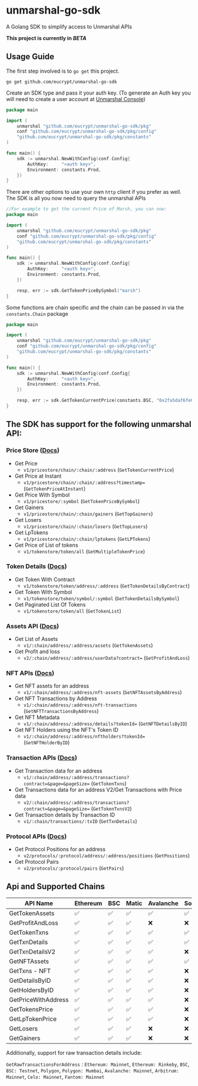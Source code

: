 # unmarshal-go-sdk

A Golang SDK to simplify access to Unmarshal APIs

**This project is currently in *BETA***

## Usage Guide

The first step involved is to `go get` this project.

```shell
go get github.com/eucrypt/unmarshal-go-sdk
```

Create an SDK type and pass it your auth key. (To generate an Auth key you will need to create a user account
at [Unmarshal Console](https://console.unmarshal.io))

```go
package main

import (
	unmarshal "github.com/eucrypt/unmarshal-go-sdk/pkg"
	conf "github.com/eucrypt/unmarshal-go-sdk/pkg/config"
	"github.com/eucrypt/unmarshal-go-sdk/pkg/constants"
)

func main() {
	sdk := unmarshal.NewWithConfig(conf.Config{
		AuthKey:     "<auth key>",
		Environment: constants.Prod,
	})
}
```

There are other options to use your own `http` client if you prefer as well. The SDK is all you now need to query the
unmarshal APIs

```go
//For example to get the current Price of Marsh, you can now:
package main

import (
	unmarshal "github.com/eucrypt/unmarshal-go-sdk/pkg"
	conf "github.com/eucrypt/unmarshal-go-sdk/pkg/config"
	"github.com/eucrypt/unmarshal-go-sdk/pkg/constants"
)

func main() {
	sdk := unmarshal.NewWithConfig(conf.Config{
		AuthKey:     "<auth key>",
		Environment: constants.Prod,
	})

	resp, err := sdk.GetTokenPriceBySymbol("marsh")
}

```

Some functions are chain specific and the chain can be passed in via the `constants.Chain` package

```go
package main

import (
	unmarshal "github.com/eucrypt/unmarshal-go-sdk/pkg"
	conf "github.com/eucrypt/unmarshal-go-sdk/pkg/config"
	"github.com/eucrypt/unmarshal-go-sdk/pkg/constants"
)

func main() {
	sdk := unmarshal.NewWithConfig(conf.Config{
		AuthKey:     "<auth key>",
		Environment: constants.Prod,
	})

	resp, err := sdk.GetTokenCurrentPrice(constants.BSC, "0x2fa5daf6fe0708fbd63b1a7d1592577284f52256")
}

```

## The SDK has support for the following unmarshal API:

### Price Store ([Docs](https://docs.unmarshal.io/openapi/core/tag/Price-Store/))

- Get Price
    - `v1/pricestore/chain/:chain/:address` (`GetTokenCurrentPrice`)
- Get Price at Instant
    - `v1/pricestore/chain/:chain/:address?timestamp=` (`GetTokenPriceAtInstant`)
- Get Price With Symbol
    - `v1/pricestore/:symbol` (`GetTokenPriceBySymbol`)
- Get Gainers
    - `v1/pricestore/chain/:chain/gainers` (`GetTopGainers`)
- Get Losers
    - `v1/pricestore/chain/:chain/losers` (`GetTopLosers`)
- Get LpTokens
    - `v1/pricestore/chain/:chain/lptokens` (`GetLPTokens`)
- Get Price of List of tokens
    - `v1/tokenstore/token/all` (`GetMultipleTokenPrice`)

### Token Details ([Docs](https://docs.unmarshal.io/openapi/core/tag/Token-Store/))

- Get Token With Contract
    - `v1/tokenstore/token/address/:address` (`GetTokenDetailsByContract`)
- Get Token With Symbol
    - `v1/tokenstore/token/symbol/:symbol` (`GetTokenDetailsBySymbol`)
- Get Paginated List Of Tokens
    - `v1/tokenstore/token/all` (`GetTokenList`)

### Assets API ([Docs](https://docs.unmarshal.io/openapi/core/tag/Wallet-APIs/))

- Get List of Assets
    - `v1/:chain/address/:address/assets` (`GetTokenAssets`)
- Get Profit and loss
    - `v2/:chain/address/:address/userData?contract=` (`GetProfitAndLoss`)

### NFT APIs ([Docs](https://docs.unmarshal.io/openapi/core/tag/NFTs/))

- Get NFT assets for an address
    - `v1/:chain/address/:address/nft-assets` (`GetNFTAssetsByAddress`)
- Get NFT Transactions by Address
    - `v1/:chain/address/:address/nft-transactions` (`GetNFTTransactionsByAddress`)
- Get NFT Metadata
    - `v1/:chain/address/:address/details?tokenId=` (`GetNFTDetailsByID`)
- Get NFT Holders using the NFT's Token ID
    - `v1/:chain/address/:address/nftholders?tokenId=` (`GetNFTHolderByID`)

### Transaction APIs ([Docs](https://docs.unmarshal.io/openapi/core/tag/Wallet-APIs/#tag/Wallet-APIs/operation/transaction-history-v-1))

- Get Transaction data for an address
    - `v1/:chain/address/:address/transactions?contract=&page=&pageSize=` (`GetTokenTxns`)
- Get Transactions data for an address V2/Get Transactions with Price data
    - `v2/:chain/address/:address/transactions?contract=&page=&pageSize=` (`GetTokenTxnsV2`)
- Get Transaction details by Transaction ID
    - `v1/:chain/transactions/:txID` (`GetTxnDetails`)

### Protocol APIs ([Docs](https://docs.unmarshal.io/openapi/core/tag/Price-Store/#tag/Price-Store/operation/price-for-lp-tokens))

- Get Protocol Positions for an address
    - `v2/protocols/:protocol/address/:address/positions` (`GetPositions`)
- Get Protocol Pairs
    - `v2/protocols/:protocol/pairs` (`GetPairs`)

## Api and Supported Chains

<table>
  <thead>
    <tr>
      <th>API Name</th>
      <th>Ethereum</th>
      <th>BSC</th>
      <th>Matic</th>
      <th>Avalanche</th>
      <th>Solana</th>
      <th>XDC</th>
      <th>Zilliqa</th>
      <th>Huobi</th>
      <th>Arbitrum</th>
      <th>Celo</th>
      <th>Fantom</th>
    </tr>
  </thead>
  <tbody>
    <tr>
      <td>GetTokenAssets</td>
      <td>✅</td>
      <td>✅</td>
      <td>✅</td>
      <td>✅</td>
      <td>✅</td>
      <td>✅</td>
      <td>✅</td>
      <td>✅</td>
      <td>✅</td>
      <td>✅</td>
      <td>✅</td>
    </tr>
    <tr>
      <td>GetProfitAndLoss</td>
      <td>✅</td>
      <td>✅</td>
      <td>✅</td>
      <td>❌</td>
      <td>❌</td>
      <td>❌</td>
      <td>❌</td>
      <td>❌</td>
      <td>❌</td>
      <td>❌</td>
      <td>❌</td>
    </tr>
    <tr>
      <td>GetTokenTxns</td>
      <td>✅</td>
      <td>✅</td>
      <td>✅</td>
      <td>✅</td>
      <td>✅</td>
      <td>✅</td>
      <td>✅</td>
      <td>❌</td>
      <td>✅</td>
      <td>✅</td>
      <td>✅</td>
    </tr>
    <tr>
      <td>GetTxnDetails</td>
      <td>✅</td>
      <td>✅</td>
      <td>✅</td>
      <td>✅</td>
      <td>✅</td>
      <td>✅</td>
      <td>❌</td>
      <td>❌</td>
      <td>✅</td>
      <td>✅</td>
      <td>✅</td>
    </tr>
    <tr>
      <td>GetTxnDetailsV2</td>
      <td>✅</td>
      <td>✅</td>
      <td>✅</td>
      <td>✅</td>
      <td>❌</td>
      <td>✅</td>
      <td>❌</td>
      <td>❌</td>
      <td>✅</td>
      <td>✅</td>
      <td>✅</td>
    </tr>
    <tr>
      <td>GetNFTAssets</td>
      <td>✅</td>
      <td>✅</td>
      <td>✅</td>
      <td>✅</td>
      <td>✅</td>
      <td>❌</td>
      <td>❌</td>
      <td>❌</td>
      <td>❌</td>
      <td>❌</td>
      <td>❌</td>
    </tr>
    <tr>
      <td>GetTxns - NFT</td>
      <td>✅</td>
      <td>✅</td>
      <td>✅</td>
      <td>✅</td>
      <td>❌</td>
      <td>❌</td>
      <td>❌</td>
      <td>❌</td>
      <td>❌</td>
      <td>❌</td>
      <td>❌</td>
    </tr>
    <tr>
      <td>GetDetailsByID</td>
      <td>✅</td>
      <td>✅</td>
      <td>✅</td>
      <td>✅</td>
      <td>❌</td>
      <td>❌</td>
      <td>❌</td>
      <td>❌</td>
      <td>❌</td>
      <td>❌</td>
      <td>❌</td>
    </tr>
    <tr>
      <td>GetHoldersByID</td>
      <td>✅</td>
      <td>✅</td>
      <td>✅</td>
      <td>✅</td>
      <td>❌</td>
      <td>❌</td>
      <td>❌</td>
      <td>❌</td>
      <td>❌</td>
      <td>❌</td>
      <td>❌</td>
    </tr>
    <tr>
      <td>GetPriceWithAddress</td>
      <td>✅</td>
      <td>✅</td>
      <td>✅</td>
      <td>✅</td>
      <td>❌</td>
      <td>❌</td>
      <td>❌</td>
      <td>❌</td>
      <td>❌</td>
      <td>❌</td>
      <td>❌</td>
    </tr> 
    <tr>
      <td>GetTokensPrice</td>
      <td>✅</td>
      <td>✅</td>
      <td>✅</td>
      <td>✅</td>
      <td>❌</td>
      <td>❌</td>
      <td>❌</td>
      <td>❌</td>
      <td>❌</td>
      <td>❌</td>
      <td>❌</td>
    </tr>
    <tr>
      <td>GetLpTokenPrice</td>
      <td>✅</td>
      <td>✅</td>
      <td>✅</td>
      <td>✅</td>
      <td>❌</td>
      <td>❌</td>
      <td>❌</td>
      <td>❌</td>
      <td>❌</td>
      <td>❌</td>
      <td>❌</td>
    </tr>
    <tr>
      <td>GetLosers</td>
      <td>✅</td>
      <td>✅</td>
      <td>✅</td>
      <td>❌</td>
      <td>❌</td>
      <td>❌</td>
      <td>❌</td>
      <td>❌</td>
      <td>❌</td>
      <td>❌</td>
      <td>❌</td>
    </tr>
    <tr>
      <td>GetGainers</td>
      <td>✅</td>
      <td>✅</td>
      <td>✅</td>
      <td>❌</td>
      <td>❌</td>
      <td>❌</td>
      <td>❌</td>
      <td>❌</td>
      <td>❌</td>
      <td>❌</td>
      <td>❌</td>
    </tr>

  </tbody>
</table>

Additionally, support for raw transaction details include:

`GetRawTransactionsForAddress` : `Ethereum: Mainnet`, `Ethereum: Rinkeby`, `BSC`, `BSC: Testnet`, `Polygon`,
`Polygon: Mumbai`, `Avalanche: Mainnet`, `Arbitrum: Mainnet`, `Celo: Mainnet`, `Fantom: Mainnet`

